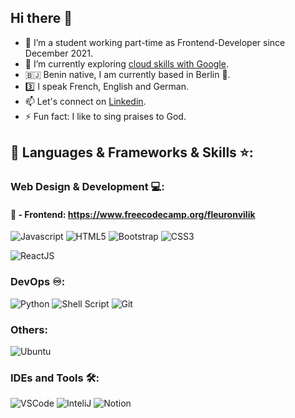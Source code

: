 ## Hi there 👋

- 🔭 I’m a student working part-time as Frontend-Developer since December 2021.
- 🌱 I’m currently exploring [cloud skills with Google](https://www.cloudskillsboost.google/public_profiles/3b6c0030-f99e-4ab2-a822-5cd44ec954fe).
- 🇧🇯 Benin native, I am currently based in Berlin 🐻.
- 3️⃣ I speak French, English and German.
- 📫 Let's connect on [Linkedin](https://www.linkedin.com/in/fleurongnadekpa/).
- ⚡ Fun fact: I like to sing praises to God.

<!--
**fleuronvilik/fleuronvilik** is a ✨ _special_ ✨ repository because its `README.md` (this file) appears on your GitHub profile.

Here are some ideas to get you started:

- 🔭 I’m currently working on ...
- 🌱 I’m currently learning ...
- 👯 I’m looking to collaborate on ...
- 🤔 I’m looking for help with ...
- 💬 Ask me about ...
- 📫 How to reach me: ...
- 😄 Pronouns: ...
- ⚡ Fun fact: ...
-->

## 🔨 Languages & Frameworks & Skills ⭐️:

### Web Design & Development 💻:
#### 🙈 - Frontend: https://www.freecodecamp.org/fleuronvilik
![Javascript](https://img.shields.io/badge/JavaScript-F7DF1E.svg?style=for-the-badge&logo=javascript&logoColor=white)
![HTML5](https://img.shields.io/badge/-HTML5-E34F26?style=for-the-badge&logo=html5&logoColor=white)
![Bootstrap](https://img.shields.io/badge/-Bootstrap-563D7C?style=for-the-badge&logo=bootstrap&logoColor=white)
![CSS3](https://img.shields.io/badge/-CSS3-1572B6?style=for-the-badge&logo=css3)
<!-- ![Tailwind](https://img.shields.io/badge/TailwindCSS-06B6D4?style=for-the-badge&logo=tailwindcss&logoColor=white) -->
![ReactJS](https://img.shields.io/badge/-ReactJS-%2361DAFB?style=for-the-badge&logo=react&logoColor=white)

### DevOps ♾️:
![Python](https://img.shields.io/badge/Python-14354C?style=for-the-badge&logo=python&logoColor=white)
![Shell Script](https://img.shields.io/badge/Shell_Script-121011?style=for-the-badge&logo=gnu-bash&logoColor=white)
![Git](https://img.shields.io/badge/GIT-E44C30?style=for-the-badge&logo=git&logoColor=white)

### Others:
<!-- ![Java](https://img.shields.io/badge/Java-ED8B00?style=for-the-badge&logo=openjdk&logoColor=white) -->
![Ubuntu](https://img.shields.io/badge/Ubuntu-E95420?style=for-the-badge&logo=ubuntu&logoColor=white)

### IDEs and Tools 🛠:
![VSCode](https://img.shields.io/badge/Visual_Studio_Code-0078D4?style=for-the-badge&logo=visual%20studio%20code&logoColor=white)
![InteliJ](https://img.shields.io/badge/IntelliJ_IDEA-000000.svg?style=for-the-badge&logo=intellij-idea&logoColor=white)
![Notion](https://img.shields.io/badge/Notion-000000?style=for-the-badge&logo=notion&logoColor=white)
